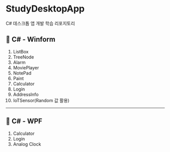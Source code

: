 # StudyDesktopApp
C# 데스크톱 앱 개발 학습 리포지토리

## 📕 C# - Winform

1. ListBox
2. TreeNode
3. Alarm
4. MoviePlayer
5. NotePad
6. Paint
7. Calculator
8. Login
9. AddressInfo
10. IoTSensor(Random 값 활용)

-------------------------------------
## 📘 C# - WPF

1. Calculator
2. Login
3. Analog Clock

